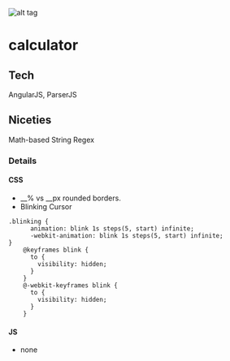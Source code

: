 ![alt tag](http://res.cloudinary.com/dmj8qtant/image/upload/c_limit,w_600/v1461881274/ti89_ikhxus.png)
# calculator

## Tech
AngularJS, ParserJS

## Niceties
Math-based String Regex

### Details
#### CSS
 - __% vs __px rounded borders.
 - Blinking Cursor
```
.blinking {
      animation: blink 1s steps(5, start) infinite;
      -webkit-animation: blink 1s steps(5, start) infinite;
}
    @keyframes blink {
      to {
        visibility: hidden;
      }
    }
    @-webkit-keyframes blink {
      to {
        visibility: hidden;
      }
    }
 ```
#### JS
 - none
